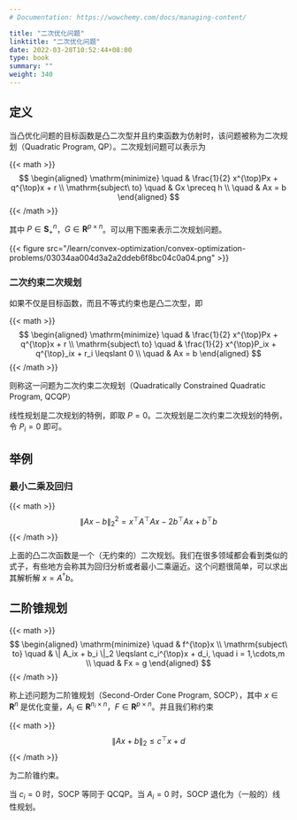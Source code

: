 ```yaml
---
# Documentation: https://wowchemy.com/docs/managing-content/

title: "二次优化问题"
linktitle: "二次优化问题"
date: 2022-03-28T10:52:44+08:00
type: book
summary: ""
weight: 340
---
```


<!--more-->

## 定义

当凸优化问题的目标函数是凸二次型并且约束函数为仿射时，该问题被称为二次规划（Quadratic Program, QP）。二次规划问题可以表示为

{{< math >}}
$$
\begin{aligned}
    \mathrm{minimize} \quad & \frac{1}{2} x^{\top}Px + q^{\top}x + r \\
    \mathrm{subject\ to} \quad & Gx \preceq h \\
    \quad & Ax = b
\end{aligned}
$$
{{< /math >}}

其中 $P \in \mathbf{S}^n_+$，$G \in \mathbf{R}^{p \times n}$。可以用下图来表示二次规划问题。

{{< figure src="/learn/convex-optimization/convex-optimization-problems/03034aa004d3a2a2ddeb6f8bc04c0a04.png" >}}

### 二次约束二次规划

如果不仅是目标函数，而且不等式约束也是凸二次型，即

{{< math >}}
$$
\begin{aligned}
    \mathrm{minimize} \quad & \frac{1}{2} x^{\top}Px + q^{\top}x + r \\
    \mathrm{subject\ to} \quad & \frac{1}{2} x^{\top}P_ix + q^{\top}_ix + r_i \leqslant 0 \\
    \quad & Ax = b
\end{aligned}
$$
{{< /math >}}

则称这一问题为二次约束二次规划（Quadratically Constrained Quadratic Program, QCQP）

线性规划是二次规划的特例，即取 $P = 0$。二次规划是二次约束二次规划的特例，令 $P_i = 0$ 即可。

## 举例

### 最小二乘及回归

{{< math >}}
$$
\| Ax - b \|^2_2 = x^{\top}A^{\top}Ax - 2b^{\top}Ax + b^{\top}b
$$
{{< /math >}}

上面的凸二次函数是一个（无约束的）二次规划。我们在很多领域都会看到类似的式子，有些地方会称其为回归分析或者最小二乘逼近。这个问题很简单，可以求出其解析解 $x = A^{\dagger} b$。

## 二阶锥规划

{{< math >}}
$$
\begin{aligned}
    \mathrm{minimize} \quad & f^{\top}x \\
    \mathrm{subject\ to} \quad & \| A_ix + b_i \|_2 \leqslant c_i^{\top}x + d_i, \quad i = 1,\cdots,m \\
    \quad & Fx = g
\end{aligned}
$$
{{< /math >}}

称上述问题为二阶锥规划（Second-Order Cone Program, SOCP），其中 $x \in \mathbf{R}^n$ 是优化变量，$A_i \in \mathbf{R}^{n_i \times n}$，$F \in \mathbf{R}^{p \times n}$。并且我们称约束

{{< math >}}
$$
\| Ax + b \|_2 \leqslant c^{\top}x + d
$$
{{< /math >}}

为二阶锥约束。

当 $c_i = 0$ 时，SOCP 等同于 QCQP。当 $A_i = 0$ 时，SOCP 退化为（一般的）线性规划。